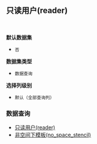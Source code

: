 ## 只读用户(reader) <!-- {docsify-ignore-all} -->



<br>
<p class="panel-title"><b>默认数据集</b></p>

* `否`

<p class="panel-title"><b>数据集类型</b></p>

* `数据查询`

<p class="panel-title"><b>选择列级别</b></p>

* `默认（全部查询列）`




### 数据查询
  * [只读用户(reader)](module/Wiki/stencil/query/reader)
  * [非空间下模板(no_space_stencil)](module/Wiki/stencil/query/no_space_stencil)
